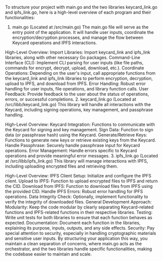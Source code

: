 To structure your project with main.go and the two libraries keycard_link.go and ipfs_link.go, here is a high-level overview of each program and their functionalities:

1. main.go (Located at /src/main.go)
The main.go file will serve as the entry point of the application. It will handle user inputs, coordinate the encryption/decryption processes, and manage the flow between Keycard operations and IPFS interactions.

High-Level Overview:
Import Libraries: Import keycard_link and ipfs_link libraries, along with other necessary Go packages.
Command-Line Interface (CLI): Implement CLI parsing for user inputs (like file paths, commands for encrypt, decrypt, upload, download, etc.).
Coordinate Operations: Depending on the user's input, call appropriate functions from the keycard_link and ipfs_link libraries to perform encryption, decryption, upload to IPFS, and download from IPFS.
Error Handling: Robust error handling for user inputs, file operations, and library function calls.
User Feedback: Provide feedback to the user about the status of operations, errors, or successful completions.
2. keycard_link.go (Located at /src/libb/keycard_link.go)
This library will handle all interactions with the Keycard, including signing operations, key management, and passphrase handling.

High-Level Overview:
Keycard Integration: Functions to communicate with the Keycard for signing and key management.
Sign Data: Function to sign data (or passphrase hash) using the Keycard.
Generate/Retrieve Keys: Functions to generate new keys or retrieve existing keys from the Keycard.
Handle Passphrase: Securely handle passphrase input for Keycard operations.
Error Management: Handle errors specific to Keycard operations and provide meaningful error messages.
3. ipfs_link.go (Located at /src/libb/ipfs_link.go)
This library will manage interactions with IPFS, including uploading encrypted files and retrieving them.

High-Level Overview:
IPFS Client Setup: Initialize and configure the IPFS client.
Upload to IPFS: Function to upload encrypted files to IPFS and return the CID.
Download from IPFS: Function to download files from IPFS using the provided CID.
Handle IPFS Errors: Robust error handling for IPFS operations.
Data Integrity Check: Optionally, implement functionality to verify the integrity of downloaded files.
General Development Approach:
Modularity: Keep the code modular by clearly separating Keycard-related functions and IPFS-related functions in their respective libraries.
Testing: Write unit tests for both libraries to ensure that each function behaves as expected.
Documentation: Document each function in the libraries, explaining its purpose, inputs, outputs, and any side effects.
Security: Pay special attention to security, especially in handling cryptographic materials and sensitive user inputs.
By structuring your application this way, you maintain a clean separation of concerns, where main.go acts as the orchestrator, and the two libraries handle specific functionalities, making the codebase easier to maintain and scale.
